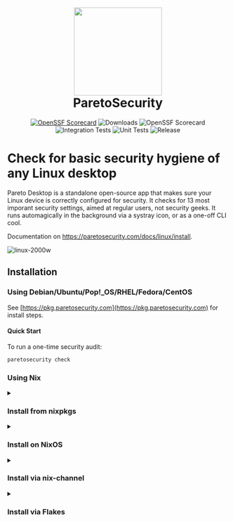 <h1 align="center">
  <img src="https://avatars.githubusercontent.com/u/87074796?s=200&v=4" width = "200" height = "200">
  <br />
  ParetoSecurity
</h1>

<p align="center">
<a href="https://raw.githack.com/wiki/ParetoSecurity/agent/coverage.html"><img src="https://github.com/ParetoSecurity/agent/wiki/coverage.svg" alt="OpenSSF Scorecard"></a>
<img src="https://img.shields.io/github/downloads/ParetoSecurity/agent/total?label=Downloads" alt="Downloads">
<img src="https://api.scorecard.dev/projects/github.com/ParetoSecurity/agent/badge" alt="OpenSSF Scorecard">
<img src="https://github.com/ParetoSecurity/agent/actions/workflows/build.yml/badge.svg" alt="Integration Tests">
<img src="https://github.com/ParetoSecurity/agent/actions/workflows/unit.yml/badge.svg" alt="Unit Tests">
<img src="https://github.com/ParetoSecurity/agent/actions/workflows/release.yml/badge.svg" alt="Release">
</p>



# Check for basic security hygiene of any Linux desktop

Pareto Desktop is a standalone open-source app that makes sure your Linux device is correctly configured for security. It checks for 13 most imporant security settings, aimed at regular users, not security geeks. It runs automagically in the background via a systray icon, or as a one-off CLI cool. 

Documentation on https://paretosecurity.com/docs/linux/install.

![linux-2000w](https://github.com/user-attachments/assets/0a5a8572-2359-48ee-971b-1bd1f4d5c384)


## Installation

### Using Debian/Ubuntu/Pop!_OS/RHEL/Fedora/CentOS

See [https://pkg.paretosecurity.com](https://pkg.paretosecurity.com) for install steps.


#### Quick Start

To run a one-time security audit:

```bash
paretosecurity check
```

### Using Nix

<details>
<summary>
  
### Install from nixpkgs

</summary>

#### Install CLI from nixpkgs

```ShellSession
$ nix-env -iA nixpkgs.paretosecurity
```

or

```ShellSession
$ nix profile install nixpkgs#paretosecurity
```

</details>

<details>
<summary>
  
### Install on NixOS

</summary>

#### Install NixOS module

Add this to your NixOS configuration:

```nix
{
  services.paretosecurity.enable = true;
}
```

This will install the agent and its root helper so you don't need `sudo` to run it.

#### Install CLI only in NixOS via nixpkgs

Add this to your NixOS configuration:

```nix
{ pkgs, ... }: {
  environment.systemPackages = [ pkgs.paretosecurity ];
}
```

#### Run checks

```ShellSession
$ paretosecurity check
```

This will analyze your system and provide a security report highlighting potential improvements and vulnerabilities.

If you did not install the root helper, you need to run it with `sudo`:

```ShellSession
$ sudo paretosecurity check
```

</details>

<details>
<summary>
  
### Install via nix-channel

</summary>

As root run:

```ShellSession
$ sudo nix-channel --add https://github.com/ParetoSecurity/agent/archive/main.tar.gz paretosecurity
$ sudo nix-channel --update
```

#### Install CLI via nix-channel

To install the `paretosecurity` binary:

```nix
{
  environment.systemPackages = [ (pkgs.callPackage <paretosecurity/pkgs/paretosecurity.nix> {}) ];
}
```

#### Run checks

```bash
paretosecurity check
```

This will analyze your system and provide a security report highlighting potential improvements and vulnerabilities.

</details>


<details>
<summary>

### Install via Flakes

</summary>


#### Install CLI via Flakes

Using [NixOS module](https://wiki.nixos.org/wiki/NixOS_modules)
(replace system "x86_64-linux" with your system):

```nix
{
  environment.systemPackages = [ paretosecurity.packages.x86_64-linux.default ];
}
```

e.g. inside your `flake.nix` file:

```nix
{
  inputs.paretosecurity.url = "github:paretosecurity/agent";
  # ...

  outputs = { self, nixpkgs, paretosecurity }: {
    # change `yourhostname` to your actual hostname
    nixosConfigurations.yourhostname = nixpkgs.lib.nixosSystem {
      system = "x86_64-linux";
      modules = [
        # ...
        {
          environment.systemPackages = [ paretosecurity.packages.${system}.default ];
        }
      ];
    };
  };
}
```

#### Run checks

```bash
paretosecurity check
```

This will analyze your system and provide a security report highlighting potential improvements and vulnerabilities.
</details>
